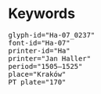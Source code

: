 # Keywords
<pre>
glyph-id="Ha-07_0237"
font-id="Ha-07"
printer-id="Ha"
printer="Jan Haller"
period="1505–1525"
place="Kraków"
PT plate="170"
</pre>
